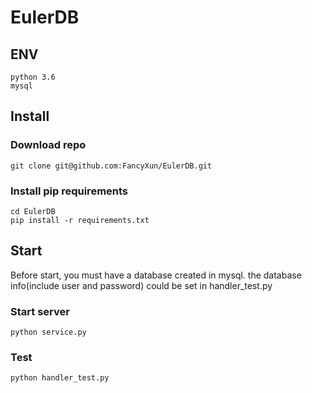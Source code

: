 # EulerDB

## ENV
```shell script
python 3.6
mysql
```

## Install

### Download repo
```shell script
git clone git@github.com:FancyXun/EulerDB.git
```
### Install pip requirements
```shell script
cd EulerDB
pip install -r requirements.txt
```
## Start

Before start, you must have a database created in mysql.
the database info(include user and password) could be set in handler_test.py

### Start server
```shell script
python service.py
```

### Test
```shell script
python handler_test.py
```
